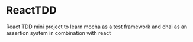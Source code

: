 # ReactTDD
React TDD mini project to learn mocha as a test framework and chai as an assertion system in combination with react
